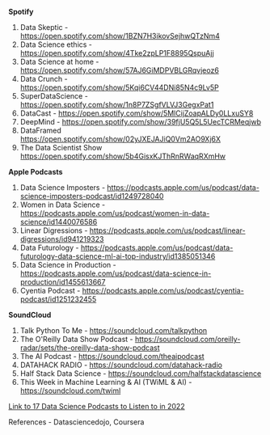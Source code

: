 **Spotify**
1. Data Skeptic -  https://open.spotify.com/show/1BZN7H3ikovSejhwQTzNm4 
2. Data Science ethics - https://open.spotify.com/show/4Tke2zpLP1F8895QspuAjj 
3. Data Science at home - https://open.spotify.com/show/57AJ6GiMDPVBLGRqvjeoz6 
4. Data Crunch - https://open.spotify.com/show/5Kqi6CV44DNi85N4c9Lv5P 
5. SuperDataScience - https://open.spotify.com/show/1n8P7ZSgfVLVJ3GegxPat1 
6. DataCast - https://open.spotify.com/show/5MlCijZoapALDy0LLxuSY8 
7. DeepMind - https://open.spotify.com/show/39fjU5Q5L5UecTCRMeqjwb
8. DataFramed https://open.spotify.com/show/02yJXEJAJiQ0Vm2AO9Xj6X
9. The Data Scientist Show https://open.spotify.com/show/5b4GisxKJThRnRWaqRXmHw

**Apple Podcasts**
1. Data Science Imposters - https://podcasts.apple.com/us/podcast/data-science-imposters-podcast/id1249728040
2. Women in Data Science - https://podcasts.apple.com/us/podcast/women-in-data-science/id1440076586
3. Linear Digressions - https://podcasts.apple.com/us/podcast/linear-digressions/id941219323 
4. Data Futurology - https://podcasts.apple.com/us/podcast/data-futurology-data-science-ml-ai-top-industry/id1385051346 
5. Data Science in Production - https://podcasts.apple.com/us/podcast/data-science-in-production/id1455613667 
6. Cyentia Podcast - https://podcasts.apple.com/us/podcast/cyentia-podcast/id1251232455 

**SoundCloud**
1. Talk Python To Me - https://soundcloud.com/talkpython 
2. The O'Reilly Data Show Podcast - https://soundcloud.com/oreilly-radar/sets/the-oreilly-data-show-podcast 
3. The AI Podcast - https://soundcloud.com/theaipodcast 
4. DATAHACK RADIO - https://soundcloud.com/datahack-radio 
5. Half Stack Data Science - https://soundcloud.com/halfstackdatascience 
6. This Week in Machine Learning & AI (TWiML & AI) - https://soundcloud.com/twiml 

[Link to 17 Data Science Podcasts to Listen to in 2022](https://www.coursera.org/articles/data-science-podcasts)

References - Datasciencedojo, Coursera